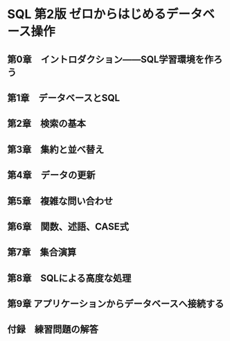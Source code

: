 # SQL 第2版 ゼロからはじめるデータベース操作

## 第0章　イントロダクション――SQL学習環境を作ろう



## 第1章　データベースとSQL



## 第2章　検索の基本



## 第3章　集約と並べ替え



## 第4章　データの更新



## 第5章　複雑な問い合わせ



## 第6章　関数、述語、CASE式



## 第7章　集合演算



## 第8章　SQLによる高度な処理



## 第9章 アプリケーションからデータベースへ接続する



## 付録　練習問題の解答


